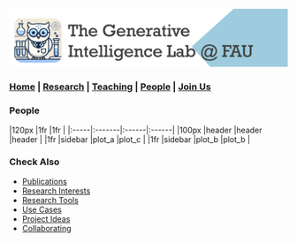![GeniLab-banner](./images/genilab-banner.png)

### [Home](README.md) | [Research](RESEARCH.md) | [Teaching](TEACHING.md) | [People](PEOPLE.md) | [Join Us](COLLABORATING.md)

### People

|120px   |1fr    |1fr    |
|:-----|:-------|:------|:------|
|100px |header  |header |header |
|1fr   |sidebar |plot_a |plot_c |
|1fr   |sidebar |plot_b |plot_b |

### Check Also

* [Publications](https://scholar.google.com/citations?hl=en&user=-jD2UDsAAAAJ&sortby=pubdate)
* [Research Interests](RESEARCH.md#research-interests)
* [Research Tools](RESEARCH.md#research-tools)
* [Use Cases](RESEARCH.md#use-cases)
* [Project Ideas](COLLABORATING.md#project-ideas)
* [Collaborating](COLLABORATING.md)
